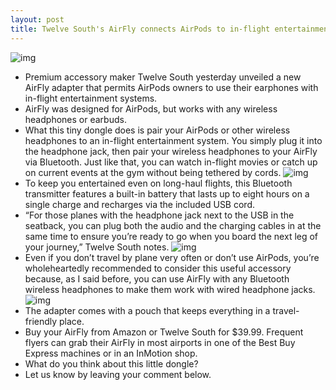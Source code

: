 ```yaml
---
layout: post
title: Twelve South's AirFly connects AirPods to in-flight entertainment systems or TVs at your gym
---
```

![img](http://media.idownloadblog.com/wp-content/uploads/2018/05/Twelve-Soith-AirFly-003.jpg)
* Premium accessory maker Twelve South yesterday unveiled a new AirFly adapter that permits AirPods owners to use their earphones with in-flight entertainment systems.
* AirFly was designed for AirPods, but works with any wireless headphones or earbuds.
* What this tiny dongle does is pair your AirPods or other wireless headphones to an in-flight entertainment system. You simply plug it into the headphone jack, then pair your wireless headphones to your AirFly via Bluetooth. Just like that, you can watch in-flight movies or catch up on current events at the gym without being tethered by cords.
![img](http://media.idownloadblog.com/wp-content/uploads/2018/05/Twelve-Soith-AirFly-001.jpg)
* To keep you entertained even on long-haul flights, this Bluetooth transmitter features a built-in battery that lasts up to eight hours on a single charge and recharges via the included USB cord.
* “For those planes with the headphone jack next to the USB in the seatback, you can plug both the audio and the charging cables in at the same time to ensure you’re ready to go when you board the next leg of your journey,” Twelve South notes.
![img](http://media.idownloadblog.com/wp-content/uploads/2018/05/Twelve-Soith-AirFly-004.jpg)
* Even if you don’t travel by plane very often or don’t use AirPods, you’re wholeheartedly recommended to consider this useful accessory because, as I said before, you can use AirFly with any Bluetooth wireless headphones to make them work with wired headphone jacks.
![img](http://media.idownloadblog.com/wp-content/uploads/2018/05/Twelve-Soith-AirFly-002.jpg)
* The adapter comes with a pouch that keeps everything in a travel-friendly place.
* Buy your AirFly from Amazon or Twelve South for $39.99. Frequent flyers can grab their AirFly in most airports in one of the Best Buy Express machines or in an InMotion shop.
* What do you think about this little dongle?
* Let us know by leaving your comment below.

